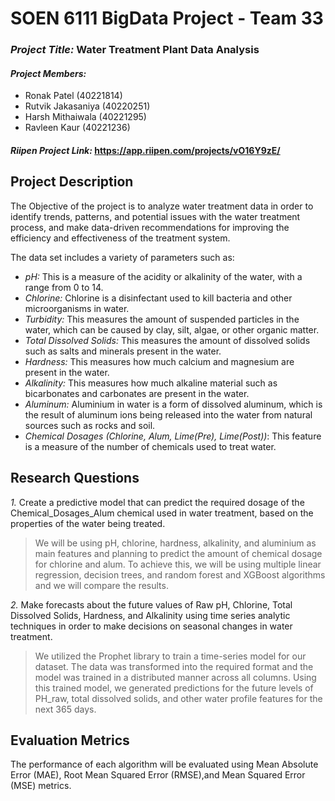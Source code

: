 # SOEN 6111 BigData Project - Team 33

### *Project Title:*   Water Treatment Plant Data Analysis
#### *Project Members:* 
- Ronak Patel (40221814)
- Rutvik Jakasaniya (40220251)
- Harsh Mithaiwala (40221295)
- Ravleen Kaur (40221236)
#### *Riipen Project Link:* https://app.riipen.com/projects/vO16Y9zE/

## Project Description

The Objective of the project is to analyze water treatment data in order to identify trends, patterns, and potential issues with the water treatment process, and make data-driven recommendations for improving the efficiency and effectiveness of the treatment system.

The data set includes a variety of parameters such as: 
- *pH:* This is a measure of the acidity or alkalinity of the water, with a range from 0 to 14.
- *Chlorine:* Chlorine is a disinfectant used to kill bacteria and other microorganisms in water.
- *Turbidity:* This measures the amount of suspended particles in the water, which can be caused by clay, silt, algae, or other organic matter.
- *Total Dissolved Solids:* This measures the amount of dissolved solids such as salts and minerals present in the water.
- *Hardness:* This measures how much calcium and magnesium are present in the water.
- *Alkalinity:* This measures how much alkaline material such as bicarbonates and carbonates are present in the water.
- *Aluminum:* Aluminium in water is a form of dissolved aluminum, which is the result of aluminum ions being released into the water from natural sources such as rocks and soil.
- *Chemical Dosages (Chlorine, Alum, Lime(Pre), Lime(Post))*: This feature is a measure of the number of chemicals used to treat water.

## Research Questions

*1.* Create a predictive model that can predict the required dosage of the Chemical_Dosages_Alum chemical used in water treatment, based on the properties of the water being treated.

>We will be using pH, chlorine, hardness, alkalinity, and aluminium as main features and planning to predict the amount of chemical dosage for chlorine and alum. To achieve this, we will be using multiple linear regression, decision trees, and random forest and XGBoost algorithms and we will compare the results.

*2.* Make forecasts about the future values of Raw pH, Chlorine, Total Dissolved Solids, Hardness, and Alkalinity using time series analytic techniques in order to make decisions on seasonal changes in water treatment.
>We utilized the Prophet library to train a time-series model for our dataset. The data was transformed into the required format and the model was trained in a distributed manner across all columns. Using this trained model, we generated predictions for the future levels of PH_raw, total dissolved solids, and other water profile features for the next 365 days.


## Evaluation Metrics
The performance of each algorithm will be evaluated using Mean Absolute Error (MAE), Root Mean Squared Error (RMSE),and Mean Squared Error (MSE) metrics.
